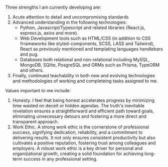 Three strengths I am currently developing are:
1. Acute attention to detail and uncompromising standards
2. Advanced understanding in the following technologies:
    + Python, Javascript/Typescript and related libraries (React.js, express.js, axios and more).
    + Web Development tools such as HTML/CSS (in addition to CSS frrameworks like styled-components, SCSS, LASS and Tailwind), React as previously mentioned and templating languages handlebars and pug.
    + Databases both relational and non-relational including MySQL, MongoDB, SQlite, PosgreSQL and ORMs such as Prisma, TypeORM and others. 
3. Finally, continued teachability in both new and evolving technologies and methodologies of working and completeing tasks assigned to me.

Values important to me include:
1. Honesty. I feel that being honest accelerates progress by minimizing time wasted on deceit or hidden agendas. The truth's inevitable revelation ensures a straightforward and efficient path toward goals, eliminating unnecessary detours and fostering a more direct and transparent approach.
2. Work Ethic. A strong work ethic is the cornerstone of professional success, signifying dedication, reliability, and a commitment to delivering results. It not only ensures consistent productivity but also cultivates a positive reputation, fostering trust among colleagues and employers. A robust work ethic is a key driver for personal and organizational growth, creating a solid foundation for achieving long-term success in any professional setting.

